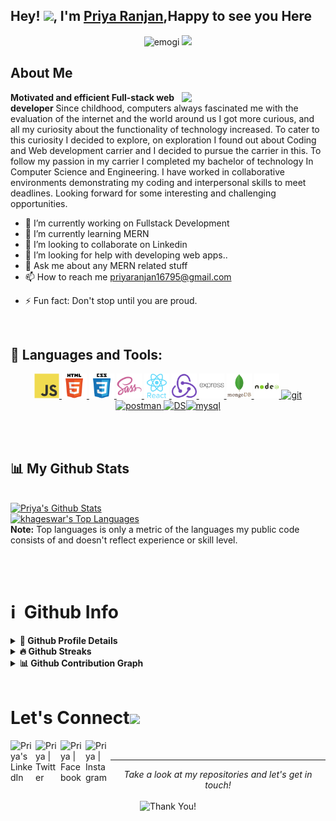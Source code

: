 ## Hey! <img src="https://github.com/TheDudeThatCode/TheDudeThatCode/blob/master/Assets/Hi.gif" width="29px">, I'm [Priya Ranjan](https://RanjanPriya12.github.io/),Happy to see you Here 
<p align="center">
  <img src="https://rankedbyvotes.com/wp-content/uploads/Community-Education.gif" width="80" height="70" alt="emogi">
  <img src="https://readme-typing-svg.herokuapp.com/?lines=Curious%20to%20Learn%20NewTech;Passionate%20Coder;Self%20taught%20Programmer;Quick%20Learner%20Programmer&center=true&width=500&height=50">
</p>

## About Me
<img align='right' src="https://lh3.googleusercontent.com/-aT9vJTmiPVk/X9OD0PKtRbI/AAAAAAAAAoo/CoOzSONsJhMJN73MXc9NySP_SodvEVqmwCLcBGAsYHQ/h1200/programming.gif" width="230">

**Motivated and efficient Full-stack web developer** Since childhood, computers always fascinated me with the evaluation of the internet and the world around us I got more curious, and all my curiosity about the functionality of technology increased. To cater to this curiosity I decided to explore, on exploration I found out about Coding and Web development carrier and I decided to pursue the carrier in this. To follow my passion in my carrier I completed my bachelor of technology In Computer Science and Engineering. I have worked in collaborative environments demonstrating my coding and interpersonal skills to meet deadlines. Looking forward for some interesting and challenging opportunities.

* 🔭 I’m currently working on Fullstack Development
* 🌱 I’m currently learning MERN 
* 👯 I’m looking to collaborate on Linkedin
* 🤔 I’m looking for help with developing web apps..
* 💬 Ask me about any MERN related stuff
* 📫 How to reach me [priyaranjan16795@gmail.com](https://mail.google.com/mail/u/0/?tab=rm&ogbl#inbox,"priyaranjan16795@gmail.com")
- ⚡ Fun fact: Don't stop until you are proud.
 <br>
 

## 🚀 Languages and Tools:

 <p align="center"> 
    <a href="https://developer.mozilla.org/en-US/docs/Web/JavaScript" target="_blank" rel="noreferrer"> <img src="https://raw.githubusercontent.com/devicons/devicon/master/icons/javascript/javascript-original.svg" alt="javascript" width="40" height="40"/> </a> <a href="https://www.w3.org/html/" target="_blank" rel="noreferrer"> <img src="https://raw.githubusercontent.com/devicons/devicon/master/icons/html5/html5-original-wordmark.svg" alt="html5" width="40" height="40"/> <a href="https://www.w3schools.com/css/" target="_blank" rel="noreferrer"> <img src="https://raw.githubusercontent.com/devicons/devicon/master/icons/css3/css3-original-wordmark.svg" alt="css3" width="40" height="40"/> </a> <a href="https://sass-lang.com" target="_blank" rel="noreferrer"> <img src="https://raw.githubusercontent.com/devicons/devicon/master/icons/sass/sass-original.svg" alt="sass" width="40" height="40"/> </a> <a href="https://reactjs.org/" target="_blank" rel="noreferrer"> <img src="https://raw.githubusercontent.com/devicons/devicon/master/icons/react/react-original-wordmark.svg" alt="react" width="40" height="40"/> </a> <a href="https://redux.js.org" target="_blank" rel="noreferrer"> <img src="https://raw.githubusercontent.com/devicons/devicon/master/icons/redux/redux-original.svg" alt="redux" width="40" height="40"/> </a>  <a href="https://expressjs.com" target="_blank" rel="noreferrer"> <img src="https://raw.githubusercontent.com/devicons/devicon/master/icons/express/express-original-wordmark.svg" alt="express" width="40" height="40"/> </a> <a href="https://www.mongodb.com/" target="_blank" rel="noreferrer"> <img src="https://raw.githubusercontent.com/devicons/devicon/master/icons/mongodb/mongodb-original-wordmark.svg" alt="mongodb" width="40" height="40"/> </a> <a href="https://nodejs.org" target="_blank" rel="noreferrer"> <img src="https://raw.githubusercontent.com/devicons/devicon/master/icons/nodejs/nodejs-original-wordmark.svg" alt="nodejs" width="40" height="40"/> </a>  <a href="https://git-scm.com/" target="_blank" rel="noreferrer"> <img src="https://www.vectorlogo.zone/logos/git-scm/git-scm-icon.svg" alt="git" width="40" height="40"/> </a> <a href="https://postman.com" target="_blank" rel="noreferrer"> <img src="https://www.vectorlogo.zone/logos/getpostman/getpostman-icon.svg" alt="postman" width="40" height="40"/> </a><a href="https://www.geeksforgeeks.org/data-structures/"><img src="https://www.jntuacep.ac.in/departments/dept-of-cse/online-labs/images/ds.png" width="45" height="45" alt="DS"/></a><a href="https://developer.mozilla.org/en-US/docs/Glossary/SQL"><img src="https://www.freepnglogos.com/uploads/logo-mysql-png/logo-mysql-mysql-logo-png-images-are-download-crazypng-21.png"  width="45" height="45" alt="mysql"/></a>
    
</p>
<br/>
<br/>



## 📊 My Github Stats
<br/>
    <a href="https://github.com/khageswar9/github-readme-stats"><img alt="Priya's Github Stats" src="https://github-readme-stats.vercel.app/api?username=RanjanPriya12&show_icons=true&count_private=true&theme=chartreuse-dark&hide_border=true&bg_color=0D1117" /></a>
    </br>
  <a href="https://github.com/khageswar9/github-readme-stats"><img alt="khageswar's Top Languages" src="https://github-readme-stats.vercel.app/api/top-langs/?username=RanjanPriya12&langs_count=8&count_private=true&layout=compact&theme=react&hide_border=true&bg_color=0D1117" /></a>
  <br/>
  <b>Note:</b> Top languages is only a metric of the languages my public code consists of and doesn't reflect experience or skill level.
  
 <br><br>
 
 <h1>ℹ️ &nbsp;Github Info</h1>
<details>	
  <summary><b>🔎 Github Profile Details</b></summary>
<p align="center"><img height="180em" src="https://github-profile-summary-cards.vercel.app/api/cards/profile-details?username=RanjanPriya12&theme=github_dark" alt="RanjanPriya12" align = "center"/></p>
</details>
<details>
 <summary><b>🔥 Github Streaks</b></summary>
<p align="center"><img src="https://github-readme-streak-stats.herokuapp.com/?user=RanjanPriya12&theme=dark" alt="RanjanPriya12" /></p>
</details>
<details>
<summary><b>📊 Github Contribution Graph</b></summary>
<p align="center"<a href="#"><img alt="Simran Dhiman's Activity Graph" src="https://activity-graph.herokuapp.com/graph?username=RanjanPriya12&bg_color=0D1117&color=e05397&line=e05397&point=FFFFFF&hide_border=true&" /></a></p>
</details>
<br>
<h1 align="left">Let's Connect<img src='https://raw.githubusercontent.com/ShahriarShafin/ShahriarShafin/main/Assets/handshake.gif' width="70px"> </h1>
<a target="_blank" href="https://www.linkedin.com/in/priya-ranjan-172158193/">
  <img align="left" alt="Priya's LinkedIn" width="40px" src="https://raw.githubusercontent.com/peterthehan/peterthehan/master/assets/linkedin.svg" />
</a>
<a target="_blank" href="https://twitter.com/PriyaRa27788008?t=Xuj1UHFJJSD7dhOdFdWnEg&s=08">
  <img align="left" alt="Priya | Twitter" width="40px" src="https://raw.githubusercontent.com/peterthehan/peterthehan/master/assets/twitter.svg" />
</a>

<a target="_blank" href="https://www.facebook.com/profile.php?id=100007147571415">
  <img align="left" alt="Priya | Facebook" width="40px" src="https://upload.wikimedia.org/wikipedia/en/thumb/0/04/Facebook_f_logo_%282021%29.svg/2048px-Facebook_f_logo_%282021%29.svg.png" />
</a>

<a target="_blank" href="https://www.instagram.com/priyaranjan3417/?hl=en">
  <img align="left" alt="Priya | Instagram" width="40px" src="https://upload.wikimedia.org/wikipedia/commons/thumb/e/e7/Instagram_logo_2016.svg/768px-Instagram_logo_2016.svg.png" />
</a>
<br>
<hr>
<p align="center">
    <i>Take a look at my repositories and let's get in touch!</i><br><br>
   <img alt="Thank You!" title="Thank You" src="https://img.shields.io/badge/Thank-You-ff69b4.svg"/>
</p>  
